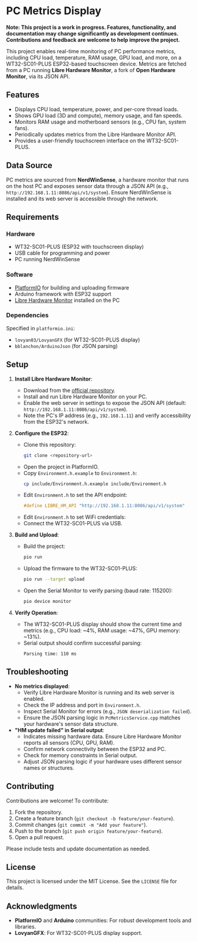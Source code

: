# PC Metrics Display

**Note: This project is a work in progress. Features, functionality, and documentation may change significantly as development continues. Contributions and feedback are welcome to help improve the project.**

This project enables real-time monitoring of PC performance metrics, including CPU load, temperature, RAM usage, GPU load, and more, on a WT32-SC01-PLUS ESP32-based touchscreen device. Metrics are fetched from a PC running **Libre Hardware Monitor**, a fork of **Open Hardware Monitor**, via its JSON API.

## Features
- Displays CPU load, temperature, power, and per-core thread loads.
- Shows GPU load (3D and compute), memory usage, and fan speeds.
- Monitors RAM usage and motherboard sensors (e.g., CPU fan, system fans).
- Periodically updates metrics from the Libre Hardware Monitor API.
- Provides a user-friendly touchscreen interface on the WT32-SC01-PLUS.

## Data Source
PC metrics are sourced from **NerdWinSense**, a hardware monitor that runs on the host PC and exposes sensor data through a JSON API (e.g., `http://192.168.1.11:8086/api/v1/system`). Ensure NerdWinSense is installed and its web server is accessible through the network.

## Requirements

### Hardware
- WT32-SC01-PLUS (ESP32 with touchscreen display)
- USB cable for programming and power
- PC running NerdWinSense

### Software
- [PlatformIO](https://platformio.org/) for building and uploading firmware
- Arduino framework with ESP32 support
- [Libre Hardware Monitor](https://github.com/LibreHardwareMonitor/LibreHardwareMonitor) installed on the PC

### Dependencies
Specified in `platformio.ini`:
- `lovyan03/LovyanGFX` (for WT32-SC01-PLUS display)
- `bblanchon/ArduinoJson` (for JSON parsing)

## Setup

1. **Install Libre Hardware Monitor**:
   - Download from the [official repository](https://github.com/LibreHardwareMonitor/LibreHardwareMonitor).
   - Install and run Libre Hardware Monitor on your PC.
   - Enable the web server in settings to expose the JSON API (default: `http://192.168.1.11:8086/api/v1/system`).
   - Note the PC's IP address (e.g., `192.168.1.11`) and verify accessibility from the ESP32's network.

2. **Configure the ESP32**:
   - Clone this repository:
     ```bash
     git clone <repository-url>
     ```
   - Open the project in PlatformIO.
   - Copy `Environment.h.example` to `Environment.h`:
     ```bash
     cp include/Environment.h.example include/Environment.h
     ```
   - Edit `Environment.h` to set the API endpoint:
     ```cpp
     #define LIBRE_HM_API "http://192.168.1.11:8086/api/v1/system"
     ```
   - Edit `Environment.h` to set WiFi credentials:  
   - Connect the WT32-SC01-PLUS via USB.

3. **Build and Upload**:
   - Build the project:
     ```bash
     pio run
     ```
   - Upload the firmware to the WT32-SC01-PLUS:
     ```bash
     pio run --target upload
     ```
   - Open the Serial Monitor to verify parsing (baud rate: 115200):
     ```bash
     pio device monitor
     ```

4. **Verify Operation**:
   - The WT32-SC01-PLUS display should show the current time and metrics (e.g., CPU load: ~4%, RAM usage: ~47%, GPU memory: ~13%).
   - Serial output should confirm successful parsing:
     ```
     Parsing time: 110 ms
     ```

## Troubleshooting

- **No metrics displayed**:
  - Verify Libre Hardware Monitor is running and its web server is enabled.
  - Check the IP address and port in `Environment.h`.
  - Inspect Serial Monitor for errors (e.g., `JSON deserialization failed`).
  - Ensure the JSON parsing logic in `PcMetricsService.cpp` matches your hardware's sensor data structure.
- **"HM update failed" in Serial output**:
  - Indicates missing hardware data. Ensure Libre Hardware Monitor reports all sensors (CPU, GPU, RAM).
  - Confirm network connectivity between the ESP32 and PC.
  - Check for memory constraints in Serial output.
  - Adjust JSON parsing logic if your hardware uses different sensor names or structures.

## Contributing

Contributions are welcome! To contribute:
1. Fork the repository.
2. Create a feature branch (`git checkout -b feature/your-feature`).
3. Commit changes (`git commit -m "Add your feature"`).
4. Push to the branch (`git push origin feature/your-feature`).
5. Open a pull request.

Please include tests and update documentation as needed.

## License

This project is licensed under the MIT License. See the `LICENSE` file for details.

## Acknowledgments

- **PlatformIO** and **Arduino** communities: For robust development tools and libraries.
- **LovyanGFX**: For WT32-SC01-PLUS display support.